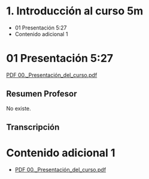# 1. Introducción al curso  5m

* 01 Presentación 5:27 
* Contenido adicional 1

# 01 Presentación 5:27 

[PDF 00._Presentación_del_curso.pdf](pdfs/00._Presentación_del_curso.pdf)

## Resumen Profesor

No existe.

## Transcripción

# Contenido adicional 1

* [PDF 00._Presentación_del_curso.pdf](pdfs/00._Presentación_del_curso.pdf)
